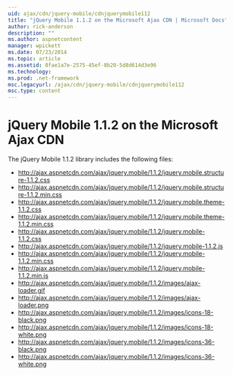 ```yaml
---
uid: ajax/cdn/jquery-mobile/cdnjquerymobile112
title: "jQuery Mobile 1.1.2 on the Microsoft Ajax CDN | Microsoft Docs"
author: rick-anderson
description: ""
ms.author: aspnetcontent
manager: wpickett
ms.date: 07/23/2014
ms.topic: article
ms.assetid: 8fae1a7e-2575-45ef-8b20-5d8d614d3e96
ms.technology: 
ms.prod: .net-framework
msc.legacyurl: /ajax/cdn/jquery-mobile/cdnjquerymobile112
msc.type: content
---
```

jQuery Mobile 1.1.2 on the Microsoft Ajax CDN
====================
The jQuery Mobile 1.1.2 library includes the following files:

- http://ajax.aspnetcdn.com/ajax/jquery.mobile/1.1.2/jquery.mobile.structure-1.1.2.css
- http://ajax.aspnetcdn.com/ajax/jquery.mobile/1.1.2/jquery.mobile.structure-1.1.2.min.css
- http://ajax.aspnetcdn.com/ajax/jquery.mobile/1.1.2/jquery.mobile.theme-1.1.2.css
- http://ajax.aspnetcdn.com/ajax/jquery.mobile/1.1.2/jquery.mobile.theme-1.1.2.min.css
- http://ajax.aspnetcdn.com/ajax/jquery.mobile/1.1.2/jquery.mobile-1.1.2.css
- http://ajax.aspnetcdn.com/ajax/jquery.mobile/1.1.2/jquery.mobile-1.1.2.js
- http://ajax.aspnetcdn.com/ajax/jquery.mobile/1.1.2/jquery.mobile-1.1.2.min.css
- http://ajax.aspnetcdn.com/ajax/jquery.mobile/1.1.2/jquery.mobile-1.1.2.min.js
- http://ajax.aspnetcdn.com/ajax/jquery.mobile/1.1.2/images/ajax-loader.gif
- http://ajax.aspnetcdn.com/ajax/jquery.mobile/1.1.2/images/ajax-loader.png
- http://ajax.aspnetcdn.com/ajax/jquery.mobile/1.1.2/images/icons-18-black.png
- http://ajax.aspnetcdn.com/ajax/jquery.mobile/1.1.2/images/icons-18-white.png
- http://ajax.aspnetcdn.com/ajax/jquery.mobile/1.1.2/images/icons-36-black.png
- http://ajax.aspnetcdn.com/ajax/jquery.mobile/1.1.2/images/icons-36-white.png

